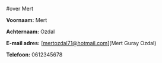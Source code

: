 

#over Mert

**Voornaam:** Mert  

**Achternaam:** Ozdal

**E-mail adres:** [mertozdal71@hotmail.com](Mert Guray Ozdal)

**Telefoon:** 0612345678
